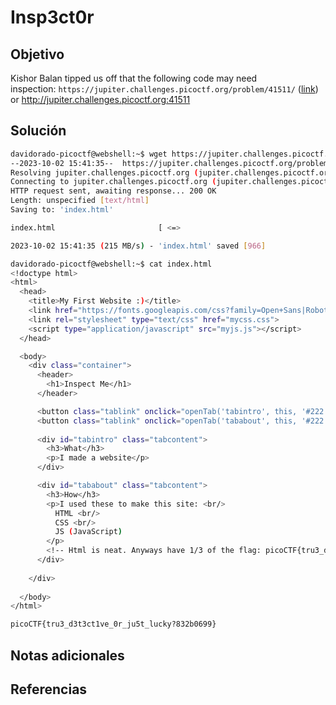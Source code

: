 # Insp3ct0r

## Objetivo
Kishor Balan tipped us off that the following code may need inspection: `https://jupiter.challenges.picoctf.org/problem/41511/` ([link](https://jupiter.challenges.picoctf.org/problem/41511/)) or http://jupiter.challenges.picoctf.org:41511
## Solución
```bash
davidorado-picoctf@webshell:~$ wget https://jupiter.challenges.picoctf.org/problem/41511/
--2023-10-02 15:41:35--  https://jupiter.challenges.picoctf.org/problem/41511/
Resolving jupiter.challenges.picoctf.org (jupiter.challenges.picoctf.org)... 3.131.60.8
Connecting to jupiter.challenges.picoctf.org (jupiter.challenges.picoctf.org)|3.131.60.8|:443... connected.
HTTP request sent, awaiting response... 200 OK
Length: unspecified [text/html]
Saving to: 'index.html'

index.html                       [ <=>                                          ]     966  --.-KB/s    in 0s      

2023-10-02 15:41:35 (215 MB/s) - 'index.html' saved [966]

davidorado-picoctf@webshell:~$ cat index.html 
<!doctype html>
<html>
  <head>
    <title>My First Website :)</title>
    <link href="https://fonts.googleapis.com/css?family=Open+Sans|Roboto" rel="stylesheet">
    <link rel="stylesheet" type="text/css" href="mycss.css">
    <script type="application/javascript" src="myjs.js"></script>
  </head>

  <body>
    <div class="container">
      <header>
        <h1>Inspect Me</h1>
      </header>

      <button class="tablink" onclick="openTab('tabintro', this, '#222')" id="defaultOpen">What</button>
      <button class="tablink" onclick="openTab('tababout', this, '#222')">How</button>
      
      <div id="tabintro" class="tabcontent">
        <h3>What</h3>
        <p>I made a website</p>
      </div>

      <div id="tababout" class="tabcontent">
        <h3>How</h3>
        <p>I used these to make this site: <br/>
          HTML <br/>
          CSS <br/>
          JS (JavaScript)
        </p>
        <!-- Html is neat. Anyways have 1/3 of the flag: picoCTF{tru3_d3 -->
      </div>
      
    </div>
    
  </body>
</html>

picoCTF{tru3_d3t3ct1ve_0r_ju5t_lucky?832b0699}
```
## Notas adicionales

## Referencias
